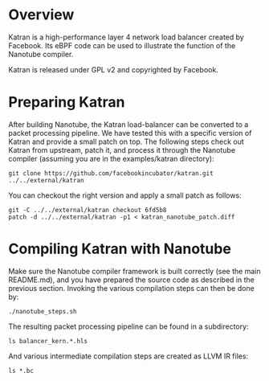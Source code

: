 # Overview

Katran is a high-performance layer 4 network load balancer created by Facebook.
Its eBPF code can be used to illustrate the function of the Nanotube compiler.

Katran is released under GPL v2 and copyrighted by Facebook.

# Preparing Katran

After building Nanotube, the Katran load-balancer can be converted to a packet
processing pipeline.  We have tested this with a specific version of Katran and
provide a small patch on top.  The following steps check out Katran from
upstream, patch it, and process it through the Nanotube compiler (assuming you
are in the examples/katran directory):

    git clone https://github.com/facebookincubator/katran.git ../../external/katran

You can checkout the right version and apply a small patch as follows:

    git -C ../../external/katran checkout 6fd5b8
    patch -d ../../external/katran -p1 < katran_nanotube_patch.diff

# Compiling Katran with Nanotube

Make sure the Nanotube compiler framework is built correctly (see the main
README.md), and you have prepared the source code as described in the previous
section.  Invoking the various compilation steps can then be done by:

    ./nanotube_steps.sh

The resulting packet processing pipeline can be found in a subdirectory:

    ls balancer_kern.*.hls

And various intermediate compilation steps are created as LLVM IR files:

    ls *.bc

